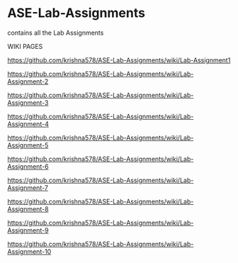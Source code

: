 # ASE-Lab-Assignments
contains all the Lab Assignments

WIKI PAGES

https://github.com/krishna578/ASE-Lab-Assignments/wiki/Lab-Assignment1

https://github.com/krishna578/ASE-Lab-Assignments/wiki/Lab-Assignment-2

https://github.com/krishna578/ASE-Lab-Assignments/wiki/Lab-Assignment-3

https://github.com/krishna578/ASE-Lab-Assignments/wiki/Lab-Assignment-4

https://github.com/krishna578/ASE-Lab-Assignments/wiki/Lab-Assignment-5

https://github.com/krishna578/ASE-Lab-Assignments/wiki/Lab-Assignment-6

https://github.com/krishna578/ASE-Lab-Assignments/wiki/Lab-Assignment-7

https://github.com/krishna578/ASE-Lab-Assignments/wiki/Lab-Assignment-8

https://github.com/krishna578/ASE-Lab-Assignments/wiki/Lab-Assignment-9

https://github.com/krishna578/ASE-Lab-Assignments/wiki/Lab-Assignment-10